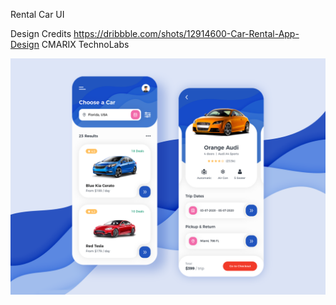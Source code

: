 Rental Car UI

Design Credits https://dribbble.com/shots/12914600-Car-Rental-App-Design
CMARIX TechnoLabs

![Screenshot One](assets/screen1.png?raw=true "Screenshot One")